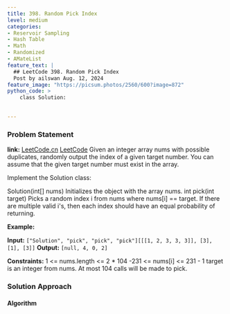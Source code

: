 ```yaml
---
title: 398. Random Pick Index
level: medium
categories:
- Reservoir Sampling
- Hash Table
- Math
- Randomized
- AMateList
feature_text: |
  ## LeetCode 398. Random Pick Index
  Post by ailswan Aug. 12, 2024
feature_image: "https://picsum.photos/2560/600?image=872"
python_code: >
    class Solution:
 

---
```


### Problem Statement
**link:**
[LeetCode.cn](https://leetcode.cn/problems/random-pick-index/)
[LeetCode](https://leetcode.com/random-pick-index/)
Given an integer array nums with possible duplicates, randomly output the index of a given target number. You can assume that the given target number must exist in the array.

Implement the Solution class:

Solution(int[] nums) Initializes the object with the array nums.
int pick(int target) Picks a random index i from nums where nums[i] == target. If there are multiple valid i's, then each index should have an equal probability of returning.
 

**Example:**

**Input:** `["Solution", "pick", "pick", "pick"][[[1, 2, 3, 3, 3]], [3], [1], [3]]`
**Output:** `[null, 4, 0, 2]`
 

**Constraints:**
1 <= nums.length <= 2 * 104
-231 <= nums[i] <= 231 - 1
target is an integer from nums.
At most 104 calls will be made to pick.
 
### Solution Approach
 
#### Algorithm
 